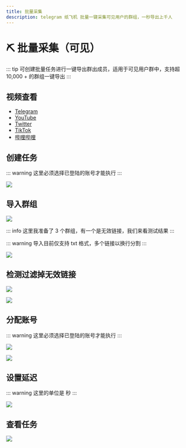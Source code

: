 ```yaml
---
title: 批量采集
description: telegram 纸飞机 批量一键采集可见用户的群组，一秒导出上千人
---
```


# ⛏️ 批量采集（可见）

::: tip
可创建批量任务进行一键导出群出成员，适用于可见用户群中，支持超 10,000 + 的群组一键导出
:::

## 视频查看

- [Telegram](https://t.me/tgxproc/14)
- [YouTube](https://t.me/tgxproc/14)
- [Twitter](https://t.me/tgxproc/14)
- [TikTok](https://t.me/tgxproc/14)
- [哔哩哔哩](https://t.me/tgxproc/14)

## 创建任务

::: warning
这里必须选择已登陆的账号才能执行
:::

![](../assets/caiji_kj/caiji_kj_1.png)


## 导入群组

![](../assets/join/join_1.png)

::: info
这里我准备了 3 个群组，有一个是无效链接，我们来看测试结果
:::

::: warning
导入目前仅支持 txt 格式，多个链接以换行分割
:::

![](../assets/join/join_2.png)

## 检测过滤掉无效链接

![](../assets/join/join_3.png)

![](../assets/join/join_4.png)

## 分配账号

::: warning
这里必须选择已登陆的账号才能执行
:::

![](../assets/join/join_5.png)

![](../assets/join/join_6.png)


## 设置延迟

::: warning
这里的单位是 秒
:::

![](../assets/caiji_kj/caiji_kj_3.png)

## 查看任务

![](../assets/caiji_kj/caiji_kj_4.png)